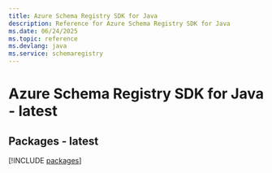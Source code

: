 ```yaml
---
title: Azure Schema Registry SDK for Java
description: Reference for Azure Schema Registry SDK for Java
ms.date: 06/24/2025
ms.topic: reference
ms.devlang: java
ms.service: schemaregistry
---
```

# Azure Schema Registry SDK for Java - latest
## Packages - latest
[!INCLUDE [packages](schema-registry-index.md)]